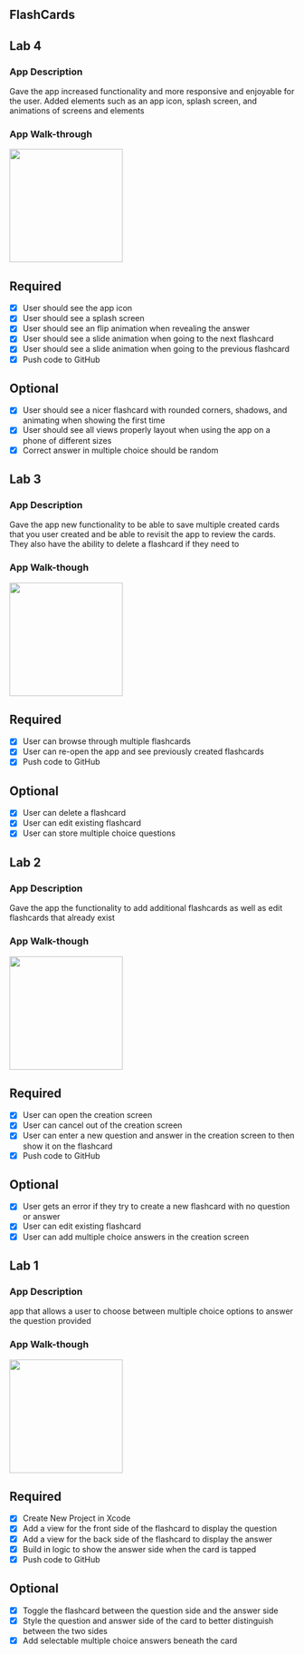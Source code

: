 ## FlashCards
## Lab 4

### App Description
Gave the app increased functionality and more responsive and enjoyable for the user. Added elements such as an app icon, splash screen, and animations of screens and elements

### App Walk-through
<img src="http://g.recordit.co/1ErFQUGSxL.gif" width=200><br>

## Required
- [X] User should see the app icon 
- [X] User should see a splash screen
- [X] User should see an flip animation when revealing the answer
- [X] User should see a slide animation when going to the next flashcard
- [X] User should see a slide animation when going to the previous flashcard
- [X] Push code to GitHub
## Optional
- [X] User should see a nicer flashcard with rounded corners, shadows, and animating when showing the first time
- [X] User should see all views properly layout when using the app on a phone of different sizes
- [X] Correct answer in multiple choice should be random

## Lab 3

### App Description
Gave the app new functionality to be able to save multiple created cards that you user created and be able to revisit the app to review the cards. They also have the ability to delete a flashcard if they need to

### App Walk-though
<img src="http://g.recordit.co/4GjXMDi0Hk.gif" width=200><br>


## Required
- [X] User can browse through multiple flashcards
- [X] User can re-open the app and see previously created flashcards
- [X] Push code to GitHub
## Optional
- [X] User can delete a flashcard
- [X] User can edit existing flashcard
- [X] User can store multiple choice questions

## Lab 2

### App Description
Gave the app the functionality to add additional flashcards as well as edit flashcards that already exist 

### App Walk-though
<img src="http://g.recordit.co/2KLVZXVm0q.gif" width=200><br>

## Required
- [X] User can open the creation screen
- [X] User can cancel out of the creation screen
- [X] User can enter a new question and answer in the creation screen to then show it on the flashcard
- [X] Push code to GitHub
## Optional
- [X] User gets an error if they try to create a new flashcard with no question or answer
- [X] User can edit existing flashcard
- [X] User can add multiple choice answers in the creation screen

## Lab 1

### App Description
app that allows a user to choose between multiple choice options to answer the question provided

### App Walk-though
<img src="http://g.recordit.co/msA8IonS8I.gif" width=200><br>

## Required
- [x] Create New Project in Xcode
- [x] Add a view for the front side of the flashcard to display the question
- [x] Add a view for the back side of the flashcard to display the answer
- [x] Build in logic to show the answer side when the card is tapped
- [x] Push code to GitHub
## Optional
- [x] Toggle the flashcard between the question side and the answer side
- [x] Style the question and answer side of the card to better distinguish between the two sides
- [x] Add selectable multiple choice answers beneath the card
